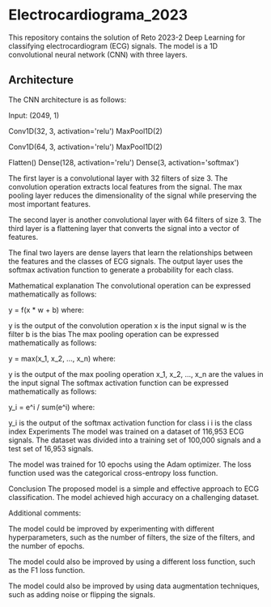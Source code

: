 # Electrocardiograma_2023


This repository contains the solution of Reto 2023-2 Deep Learning for classifying electrocardiogram (ECG) signals. The model is a 1D convolutional neural network (CNN) with three layers.

## Architecture
The CNN architecture is as follows:

Input: (2049, 1)

Conv1D(32, 3, activation='relu')
MaxPool1D(2)

Conv1D(64, 3, activation='relu')
MaxPool1D(2)

Flatten()
Dense(128, activation='relu')
Dense(3, activation='softmax')


The first layer is a convolutional layer with 32 filters of size 3. The convolution operation extracts local features from the signal. The max pooling layer reduces the dimensionality of the signal while preserving the most important features.

The second layer is another convolutional layer with 64 filters of size 3. The third layer is a flattening layer that converts the signal into a vector of features.

The final two layers are dense layers that learn the relationships between the features and the classes of ECG signals. The output layer uses the softmax activation function to generate a probability for each class.

Mathematical explanation
The convolutional operation can be expressed mathematically as follows:

y = f(x * w + b)
where:

y is the output of the convolution operation
x is the input signal
w is the filter
b is the bias
The max pooling operation can be expressed mathematically as follows:

y = max(x_1, x_2, ..., x_n)
where:

y is the output of the max pooling operation
x_1, x_2, ..., x_n are the values in the input signal
The softmax activation function can be expressed mathematically as follows:

y_i = e^i / sum(e^i)
where:

y_i is the output of the softmax activation function for class i
i is the class index
Experiments
The model was trained on a dataset of 116,953 ECG signals. The dataset was divided into a training set of 100,000 signals and a test set of 16,953 signals.

The model was trained for 10 epochs using the Adam optimizer. The loss function used was the categorical cross-entropy loss function.


Conclusion
The proposed model is a simple and effective approach to ECG classification. The model achieved high accuracy on a challenging dataset.

Additional comments:


The model could be improved by experimenting with different hyperparameters, such as the number of filters, the size of the filters, and the number of epochs.

The model could also be improved by using a different loss function, such as the F1 loss function.

The model could also be improved by using data augmentation techniques, such as adding noise or flipping the signals.

